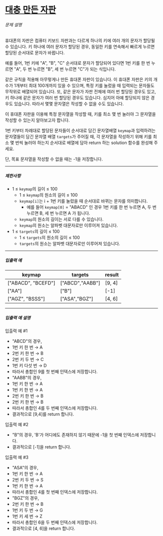 # [대충 만든 자판](https://school.programmers.co.kr/learn/courses/30/lessons/160586)


###### 문제 설명


휴대폰의 자판은 컴퓨터 키보드 자판과는 다르게 하나의 키에 여러 개의 문자가 할당될 수 있습니다. 키 하나에 여러 문자가 할당된 경우, 동일한 키를 연속해서 빠르게 누르면 할당된 순서대로 문자가 바뀝니다. 


예를 들어, 1번 키에 "A", "B", "C" 순서대로 문자가 할당되어 있다면 1번 키를 한 번 누르면 "A", 두 번 누르면 "B", 세 번 누르면 "C"가 되는 식입니다. 


같은 규칙을 적용해 아무렇게나 만든 휴대폰 자판이 있습니다. 이 휴대폰 자판은 키의 개수가 1개부터 최대 100개까지 있을 수 있으며, 특정 키를 눌렀을 때 입력되는 문자들도 무작위로 배열되어 있습니다. 또, 같은 문자가 자판 전체에 여러 번 할당된 경우도 있고, 키 하나에 같은 문자가 여러 번 할당된 경우도 있습니다. 심지어 아예 할당되지 않은 경우도 있습니다. 따라서 몇몇 문자열은 작성할 수 없을 수도 있습니다. 


이 휴대폰 자판을 이용해 특정 문자열을 작성할 때, 키를 최소 몇 번 눌러야 그 문자열을 작성할 수 있는지 알아보고자 합니다. 


1번 키부터 차례대로 할당된 문자들이 순서대로 담긴 문자열배열 `keymap`과 입력하려는 문자열들이 담긴 문자열 배열 `targets`가 주어질 때, 각 문자열을 작성하기 위해 키를 최소 몇 번씩 눌러야 하는지 순서대로 배열에 담아 return 하는 solution 함수를 완성해 주세요. 


단, 목표 문자열을 작성할 수 없을 때는 \-1을 저장합니다.




---


##### 제한사항


* 1 ≤ `keymap`의 길이 ≤ 100
	+ 1 ≤ `keymap`의 원소의 길이 ≤ 100
	+ `keymap[i]`는 i \+ 1번 키를 눌렀을 때 순서대로 바뀌는 문자를 의미합니다.
		- 예를 들어 `keymap[0]` \= "ABACD" 인 경우 1번 키를 한 번 누르면 A, 두 번 누르면 B, 세 번 누르면 A 가 됩니다.
	+ `keymap`의 원소의 길이는 서로 다를 수 있습니다.
	+ `keymap`의 원소는 알파벳 대문자로만 이루어져 있습니다.
* 1 ≤ `targets`의 길이 ≤ 100
	+ 1 ≤ `targets`의 원소의 길이 ≤ 100
	+ `targets`의 원소는 알파벳 대문자로만 이루어져 있습니다.




---


##### 입출력 예




| keymap | targets | result |
| --- | --- | --- |
| \["ABACD", "BCEFD"] | \["ABCD","AABB"] | \[9, 4] |
| \["AA"] | \["B"] | \[\-1] |
| \["AGZ", "BSSS"] | \["ASA","BGZ"] | \[4, 6] |




---


##### 입출력 예 설명


입출력 예 \#1 


* "ABCD"의 경우,
* 1번 키 한 번 → A
* 2번 키 한 번 → B
* 2번 키 두 번 → C
* 1번 키 다섯 번 → D
* 따라서 총합인 9를 첫 번째 인덱스에 저장합니다.
* "AABB"의 경우,
* 1번 키 한 번 → A
* 1번 키 한 번 → A
* 2번 키 한 번 → B
* 2번 키 한 번 → B
* 따라서 총합인 4를 두 번째 인덱스에 저장합니다.
* 결과적으로 \[9,4]를 return 합니다.


입출력 예 \#2 


* "B"의 경우, 'B'가 어디에도 존재하지 않기 때문에 \-1을 첫 번째 인덱스에 저장합니다.
* 결과적으로 \[\-1]을 return 합니다.


입출력 예 \#3 


* "ASA"의 경우,
* 1번 키 한 번 → A
* 2번 키 두 번 → S
* 1번 키 한 번 → A
* 따라서 총합인 4를 첫 번째 인덱스에 저장합니다.
* "BGZ"의 경우,
* 2번 키 한 번 → B
* 1번 키 두 번 → G
* 1번 키 세 번 → Z
* 따라서 총합인 6을 두 번째 인덱스에 저장합니다.
* 결과적으로 \[4, 6]을 return 합니다.



